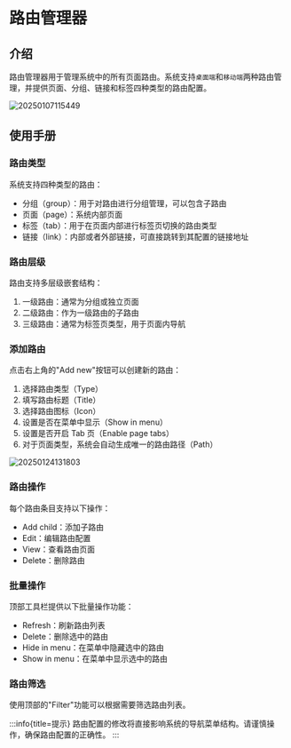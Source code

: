 # 路由管理器

<PluginInfo name="client"></PluginInfo>

## 介绍

路由管理器用于管理系统中的所有页面路由。系统支持`桌面端`和`移动端`两种路由管理，并提供页面、分组、链接和标签四种类型的路由配置。

![20250107115449](https://nocobase-docs.oss-cn-beijing.aliyuncs.com/20250107115449.png)

## 使用手册

### 路由类型

系统支持四种类型的路由：

- 分组（group）：用于对路由进行分组管理，可以包含子路由
- 页面（page）：系统内部页面
- 标签（tab）：用于在页面内部进行标签页切换的路由类型
- 链接（link）：内部或者外部链接，可直接跳转到其配置的链接地址

### 路由层级

路由支持多层级嵌套结构：

1. 一级路由：通常为分组或独立页面
2. 二级路由：作为一级路由的子路由
3. 三级路由：通常为标签页类型，用于页面内导航

### 添加路由

点击右上角的"Add new"按钮可以创建新的路由：

1. 选择路由类型（Type）
2. 填写路由标题（Title）
3. 选择路由图标（Icon）
4. 设置是否在菜单中显示（Show in menu）
5. 设置是否开启 Tab 页（Enable page tabs）
6. 对于页面类型，系统会自动生成唯一的路由路径（Path）

![20250124131803](https://nocobase-docs.oss-cn-beijing.aliyuncs.com/20250124131803.png)

### 路由操作

每个路由条目支持以下操作：

- Add child：添加子路由
- Edit：编辑路由配置
- View：查看路由页面
- Delete：删除路由

### 批量操作

顶部工具栏提供以下批量操作功能：

- Refresh：刷新路由列表
- Delete：删除选中的路由
- Hide in menu：在菜单中隐藏选中的路由
- Show in menu：在菜单中显示选中的路由

### 路由筛选

使用顶部的"Filter"功能可以根据需要筛选路由列表。

:::info{title=提示}
路由配置的修改将直接影响系统的导航菜单结构。请谨慎操作，确保路由配置的正确性。
:::
